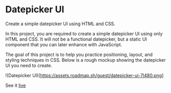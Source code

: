 # Datepicker UI

Create a simple datepicker UI using HTML and CSS.

In this project, you are required to create a simple datepicker UI using only HTML and CSS. It will not be a functional datepicker, but a static UI component that you can later enhance with JavaScript.

The goal of this project is to help you practice positioning, layout, and styling techniques in CSS. Below is a rough mockup showing the datepicker UI you need to create.

!(Datepicker UI)[https://assets.roadmap.sh/guest/datepicker-ui-7l480.png]

See it [live]()